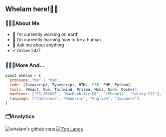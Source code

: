 ## Whelam here!👋🏿

### 👨🏿‍🦱About Me

- 🔭 I’m currently working on earth
- 🌱 I’m currently learning how to be a human
- 💬 Ask me about anything
- ⚡  Online 24/7

### 🧑🏿‍💻More And...

```javascript
const whelam = {
  pronouns: "he" | "him",
  code: [Javascript, Typescript, HTML, CSS, PHP, Python],
  tools: [React, Vue, Tailwind, Prisma, Wxml, Node, Docker],
  machines: ["E5-2666V3", "MacBook-Air-M1", "iPhone12", "Galaxy-S22"],
  language: ["Cantonese", "Mandarin", "English", "Japanese"],
}
```

### 🗂Analytics

![whelam's github stats](https://github-readme-stats.vercel.app/api/?username=whelamc&show_icons=true&hide_title=true&theme=tokyonight)
[![Top Langs](https://github-readme-stats.vercel.app/api/top-langs/?username=whelamc&layout=compact&theme=tokyonight)](https://github.com/whelamc/github-readme-stats)


